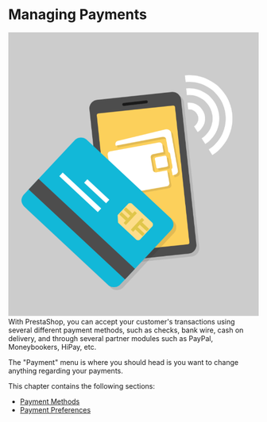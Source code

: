# Managing Payments

![](../../../.gitbook/assets/51839930%20%284%29%20%281%29.png)With PrestaShop, you can accept your customer's transactions using several different payment methods, such as checks, bank wire, cash on delivery, and through several partner modules such as PayPal, Moneybookers, HiPay, etc.

The "Payment" menu is where you should head is you want to change anything regarding your payments. 

This chapter contains the following sections:

* [Payment Methods](payment-methods.md)
* [Payment Preferences](payment-preferences.md)

